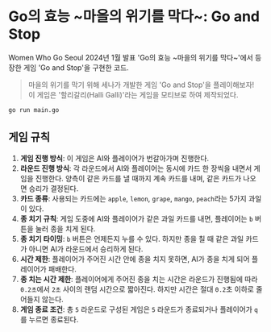 # Go의 효능 ~마을의 위기를 막다~: Go and Stop

Women Who Go Seoul 2024년 1월 발표 'Go의 효능 ~마을의 위기를 막다~'에서 등장한 게임 'Go and Stop'을 구현한 코드.

> 마을의 위기를 막기 위해 세나가 개발한 게임 'Go and Stop'을 플레이해보자!
> 이 게임은 '할리갈리(Halli Galli)'라는 게임을 모티브로 하여 제작되었다.

```sh
go run main.go
```

## 게임 규칙

1. **게임 진행 방식**: 이 게임은 AI와 플레이어가 번갈아가며 진행한다.
2. **라운드 진행 방식**: 각 라운드에서 AI와 플레이어는 동시에 카드 한 장씩을 내면서 게임을 진행한다. 양측이 같은 카드를 낼 때까지 계속 카드를 내며, 같은 카드가 나오면 승리가 결정된다.
3. **카드 종류**: 사용되는 카드에는 `apple`, `lemon`, `grape`, `mango`, `peach`라는 5가지 과일이 있다.
4. **종 치기 규칙**: 게임 도중에 AI와 플레이어가 같은 과일 카드를 내면, 플레이어는 `b` 버튼을 눌러 종을 치게 된다.
5. **종 치기 타이밍**: `b` 버튼은 언제든지 누를 수 있다. 하지만 종을 칠 때 같은 과일 카드가 아니면 AI가 라운드에서 승리하게 된다.
6. **시간 제한**: 플레이어가 주어진 시간 안에 종을 치지 못하면, AI가 종을 치게 되어 플레이어가 패배한다.
7. **종 치는 시간 제한**: 플레이어에게 주어진 종을 치는 시간은 라운드가 진행됨에 따라 `0.2초`에서 `2초` 사이의 랜덤 시간으로 짧아진다. 하지만 시간은 절대 `0.2`초 이하로 줄어들지 않는다.
8. **게임 종료 조건**: 총 `5` 라운드로 구성된 게임은 `5` 라운드가 종료되거나 플레이어가 `q`를 누르면 종료된다.
